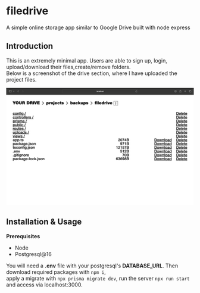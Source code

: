 # filedrive
A simple online storage app similar to Google Drive built with node express

## Introduction 
This is an extremely minimal app. Users are able to sign up, login, upload/download their files,create/remove folders.  
Below is a screenshot of the drive section, where I have uploaded the project files.  

![filedrive screenshot](/screenshot1.png)  
## Installation & Usage
**Prerequisites**
- Node
- Postgresql@16

You will need a **.env** file with your postgresql's **DATABASE_URL**. Then download required packages with `npm i`,  
apply a migrate with `npx prisma migrate dev`, run the server `npx run start` and access via localhost:3000.
